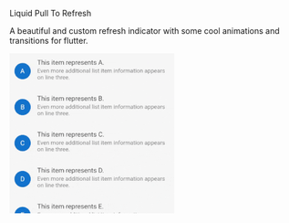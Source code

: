 Liquid Pull To Refresh

A beautiful and custom refresh indicator with some cool animations and transitions for flutter.

![](images/liquid_pull_to_refresh1.gif)